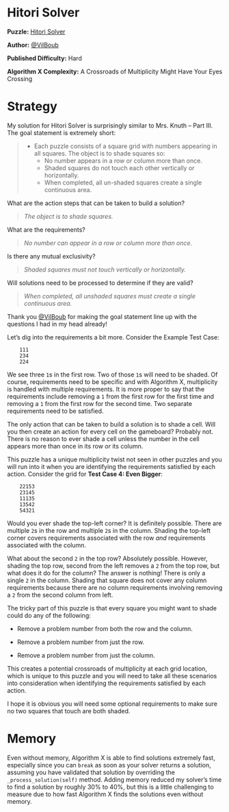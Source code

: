 # Hitori Solver

__Puzzle:__ [Hitori Solver](https://www.codingame.com/training/hard/hitori-solver)

__Author:__ [@VilBoub](https://www.codingame.com/profile/bd6706892e49290fb119aa5ddae4238a318297)

__Published Difficulty:__ Hard

__Algorithm X Complexity:__ A Crossroads of Multiplicity Might Have Your Eyes Crossing

# Strategy

My solution for Hitori Solver is surprisingly similar to Mrs. Knuth – Part III. The goal statement is extremely short:

>* Each puzzle consists of a square grid with numbers appearing in all squares. The object is to shade squares so:
>    * No number appears in a row or column more than once.
>    * Shaded squares do not touch each other vertically or horizontally.
>    * When completed, all un-shaded squares create a single continuous area.

What are the action steps that can be taken to build a solution?

>_The object is to shade squares._

What are the requirements?

>_No number can appear in a row or column more than once._

Is there any mutual exclusivity?

>_Shaded squares must not touch vertically or horizontally._

Will solutions need to be processed to determine if they are valid?

>_When completed, all unshaded squares must create a single continuous area._

Thank you [@VilBoub]( https://www.codingame.com/profile/bd6706892e49290fb119aa5ddae4238a318297) for making the goal statement line up with the questions I had in my head already!

Let’s dig into the requirements a bit more. Consider the Example Test Case:

```text
    111
    234
    224
```

We see three `1`s in the first row. Two of those `1`s will need to be shaded. Of course, requirements need to be specific and with Algorithm X, multiplicity is handled with multiple requirements. It is more proper to say that the requirements include removing a `1` from the first row for the first time and removing a `1` from the first row for the second time. Two separate requirements need to be satisfied.

The only action that can be taken to build a solution is to shade a cell. Will you then create an action for every cell on the gameboard? Probably not. There is no reason to ever shade a cell unless the number in the cell appears more than once in its row _or_ its column.

This puzzle has a unique multiplicity twist not seen in other puzzles and you will run into it when you are identifying the requirements satisfied by each action. Consider the grid for __Test Case 4: Even Bigger__:

```text
    22153
    23145
    11135
    13542
    54321
```

Would you ever shade the top-left corner? It is definitely possible. There are multiple `2`s in the row and multiple `2`s in the column. Shading the top-left corner covers requirements associated with the row _and_ requirements associated with the column.

What about the second `2` in the top row? Absolutely possible. However, shading the top row, second from the left removes a `2` from the top row, but what does it do for the column? The answer is nothing! There is only a single `2` in the column. Shading that square does not cover any column requirements because there are no column requirements involving removing a `2` from the second column from left.

The tricky part of this puzzle is that every square you might want to shade could do any of the following:

-	Remove a problem number from both the row and the column.

-	Remove a problem number from just the row.

-	Remove a problem number from just the column.

This creates a potential crossroads of multiplicity at each grid location, which is unique to this puzzle and you will need to take all these scenarios into consideration when identifying the requirements satisfied by each action.

I hope it is obvious you will need some optional requirements to make sure no two squares that touch are both shaded.

# Memory

Even without memory, Algorithm X is able to find solutions extremely fast, especially since you can `break` as soon as your solver returns a solution, assuming you have validated that solution by overriding the `_process_solution(self)` method. Adding memory reduced my solver’s time to find a solution by roughly 30% to 40%, but this is a little challenging to measure due to how fast Algorithm X finds the solutions even without memory.
